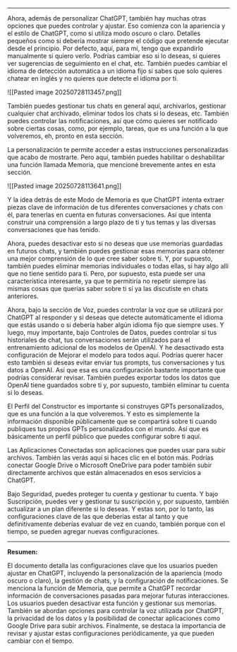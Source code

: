
---

Ahora, además de personalizar ChatGPT, también hay muchas otras opciones que puedes controlar y ajustar. Eso comienza con la apariencia y el estilo de ChatGPT, como si utiliza modo oscuro o claro. Detalles pequeños como si debería mostrar siempre el código que pretende ejecutar desde el principio. Por defecto, aquí, para mí, tengo que expandirlo manualmente si quiero verlo. Podrías cambiar eso si lo deseas, si quieres ver sugerencias de seguimiento en el chat, etc. También puedes cambiar el idioma de detección automática a un idioma fijo si sabes que solo quieres chatear en inglés y no quieres que detecte el idioma por ti.

![[Pasted image 20250728113457.png]]

También puedes gestionar tus chats en general aquí, archivarlos, gestionar cualquier chat archivado, eliminar todos los chats si lo deseas, etc. También puedes controlar las notificaciones, así que cómo quieres ser notificado sobre ciertas cosas, como, por ejemplo, tareas, que es una función a la que volveremos, eh, pronto en esta sección.

La personalización te permite acceder a estas instrucciones personalizadas que acabo de mostrarte. Pero aquí, también puedes habilitar o deshabilitar una función llamada Memoria, que mencioné brevemente antes en esta sección. 

![[Pasted image 20250728113641.png]]

Y la idea detrás de este Modo de Memoria es que ChatGPT intenta extraer piezas clave de información de tus diferentes conversaciones y chats con él, para tenerlas en cuenta en futuras conversaciones. Así que intenta construir una comprensión a largo plazo de ti y tus temas y las diversas conversaciones que has tenido.

Ahora, puedes desactivar esto si no deseas que use memorias guardadas en futuros chats, y también puedes gestionar esas memorias para obtener una mejor comprensión de lo que cree saber sobre ti. Y, por supuesto, también puedes eliminar memorias individuales o todas ellas, si hay algo allí que no tiene sentido para ti. Pero, por supuesto, esta puede ser una característica interesante, ya que te permitiría no repetir siempre las mismas cosas que querías saber sobre ti si ya las discutiste en chats anteriores.

Ahora, bajo la sección de Voz, puedes controlar la voz que se utilizará por ChatGPT al responder y si deseas que detecte automáticamente el idioma que estás usando o si debería haber algún idioma fijo que siempre uses. Y luego, muy importante, bajo Controles de Datos, puedes controlar si tus historiales de chat, tus conversaciones serán utilizados para el entrenamiento adicional de los modelos de OpenAI. Y he desactivado esta configuración de Mejorar el modelo para todos aquí. Podrías querer hacer esto también si deseas evitar enviar tus prompts, tus conversaciones y tus datos a OpenAI. Así que esa es una configuración bastante importante que podrías considerar revisar. También puedes exportar todos los datos que OpenAI tiene guardados sobre ti y, por supuesto, también eliminar tu cuenta si lo deseas.

El Perfil del Constructor es importante si construyes GPTs personalizados, que es una función a la que volveremos. Y esto es simplemente la información disponible públicamente que se compartirá sobre ti cuando publiques tus propios GPTs personalizados con el mundo. Así que es básicamente un perfil público que puedes configurar sobre ti aquí.

Las Aplicaciones Conectadas son aplicaciones que puedes usar para subir archivos. También las verás aquí si haces clic en el botón más. Podrías conectar Google Drive o Microsoft OneDrive para poder también subir directamente archivos que están almacenados en esos servicios a ChatGPT.

Bajo Seguridad, puedes proteger tu cuenta y gestionar tu cuenta. Y bajo Suscripción, puedes ver y gestionar tu suscripción y, por supuesto, también actualizar a un plan diferente si lo deseas. Y estas son, por lo tanto, las configuraciones clave de las que deberías estar al tanto y que definitivamente deberías evaluar de vez en cuando, también porque con el tiempo, se pueden agregar nuevas configuraciones.

---

**Resumen:**

El documento detalla las configuraciones clave que los usuarios pueden ajustar en ChatGPT, incluyendo la personalización de la apariencia (modo oscuro o claro), la gestión de chats, y la configuración de notificaciones. Se menciona la función de Memoria, que permite a ChatGPT recordar información de conversaciones pasadas para mejorar futuras interacciones. Los usuarios pueden desactivar esta función y gestionar sus memorias. También se abordan opciones para controlar la voz utilizada por ChatGPT, la privacidad de los datos y la posibilidad de conectar aplicaciones como Google Drive para subir archivos. Finalmente, se destaca la importancia de revisar y ajustar estas configuraciones periódicamente, ya que pueden cambiar con el tiempo.